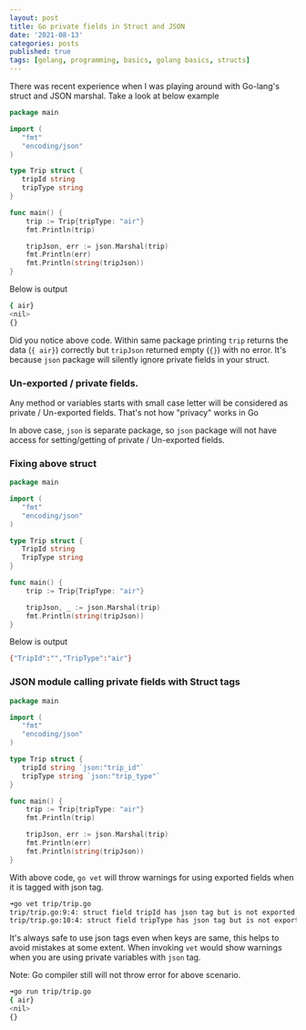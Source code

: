 ```yaml
---
layout: post
title: Go private fields in Struct and JSON
date: '2021-08-13'
categories: posts
published: true
tags: [golang, programming, basics, golang basics, structs]
---
```


There was recent experience when I was playing around with Go-lang's struct and JSON marshal. Take a look at below example


```go
package main

import (
   "fmt"
   "encoding/json"
)

type Trip struct {
   tripId string
   tripType string
}

func main() {
    trip := Trip{tripType: "air"}
    fmt.Println(trip)

    tripJson, err := json.Marshal(trip)
    fmt.Println(err)
    fmt.Println(string(tripJson))
}
```

Below is output

```bash
{ air}
<nil>
{}
```

Did you notice above code. Within same package printing `trip` returns the data (`{ air}`) correctly but `tripJson` returned empty (`{}`) with no error. It's because `json` package will silently ignore private fields in your struct.

### Un-exported / private fields.

Any method or variables starts with small case letter will be considered as private / Un-exported fields. That's not how "privacy" works in Go

In above case, `json` is separate package, so `json` package will not have access for setting/getting of private / Un-exported fields.

### Fixing above struct

```go
package main

import (
   "fmt"
   "encoding/json"
)

type Trip struct {
   TripId string
   TripType string
}

func main() {
    trip := Trip{TripType: "air"}

    tripJson, _ := json.Marshal(trip)
    fmt.Println(string(tripJson))
}
```

Below is output

```bash
{"TripId":"","TripType":"air"}
```

### JSON module calling private fields with Struct tags

```go
package main

import (
   "fmt"
   "encoding/json"
)

type Trip struct {
   tripId string `json:"trip_id"`
   tripType string `json:"trip_type"`
}

func main() {
    trip := Trip{tripType: "air"}
    fmt.Println(trip)

    tripJson, err := json.Marshal(trip)
    fmt.Println(err)
    fmt.Println(string(tripJson))
}
```


With above code, `go vet` will throw warnings for using exported fields when it is tagged with json tag.

```bash
➜go vet trip/trip.go
trip/trip.go:9:4: struct field tripId has json tag but is not exported
trip/trip.go:10:4: struct field tripType has json tag but is not exported
```

It's always safe to use json tags even when keys are same, this helps to avoid mistakes at some extent. When invoking `vet` would show warnings when you are using private variables with `json` tag. 

Note: Go compiler still will not throw error for above scenario.

```bash
➜go run trip/trip.go
{ air}
<nil>
{}
```